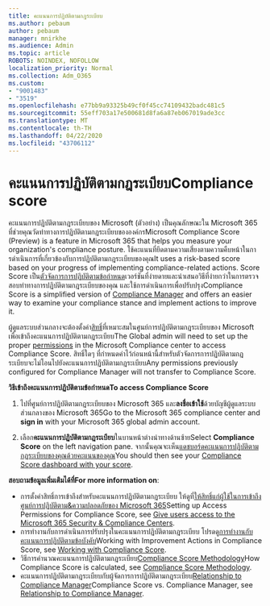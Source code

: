 ```yaml
---
title: คะแนนการปฏิบัติตามกฎระเบียบ
ms.author: pebaum
author: pebaum
manager: mnirkhe
ms.audience: Admin
ms.topic: article
ROBOTS: NOINDEX, NOFOLLOW
localization_priority: Normal
ms.collection: Adm_O365
ms.custom:
- "9001483"
- "3519"
ms.openlocfilehash: e77bb9a93325b49cf0f45cc74109432badc481c5
ms.sourcegitcommit: 55eff703a17e500681d8fa6a87eb067019ade3cc
ms.translationtype: MT
ms.contentlocale: th-TH
ms.lasthandoff: 04/22/2020
ms.locfileid: "43706112"
---
```

# <a name="compliance-score"></a><span data-ttu-id="6b5ef-102">คะแนนการปฏิบัติตามกฎระเบียบ</span><span class="sxs-lookup"><span data-stu-id="6b5ef-102">Compliance score</span></span>

<span data-ttu-id="6b5ef-103">คะแนนการปฏิบัติตามกฎระเบียบของ Microsoft (ตัวอย่าง) เป็นคุณลักษณะใน Microsoft 365 ที่ช่วยคุณวัดท่าทางการปฏิบัติตามกฎระเบียบขององค์กร</span><span class="sxs-lookup"><span data-stu-id="6b5ef-103">Microsoft Compliance Score (Preview) is a feature in Microsoft 365 that helps you measure your organization's compliance posture.</span></span> <span data-ttu-id="6b5ef-104">ใช้คะแนนที่ยึดตามความเสี่ยงตามความคืบหน้าในการดําเนินการที่เกี่ยวข้องกับการปฏิบัติตามกฎระเบียบของคุณ</span><span class="sxs-lookup"><span data-stu-id="6b5ef-104">It uses a risk-based score based on your progress of implementing compliance-related actions.</span></span>   <span data-ttu-id="6b5ef-105">Score Score เป็น[ตัวจัดการการปฏิบัติตามข้อกําหนด](https://docs.microsoft.com/microsoft-365/compliance/compliance-manager-overview)เวอร์ชันที่ง่ายดายและนําเสนอวิธีที่ง่ายกว่าในการตรวจสอบท่าทางการปฏิบัติตามกฎระเบียบของคุณ และใช้การดําเนินการเพื่อปรับปรุง</span><span class="sxs-lookup"><span data-stu-id="6b5ef-105">Compliance Score is a simplified version of [Compliance Manager](https://docs.microsoft.com/microsoft-365/compliance/compliance-manager-overview) and offers an easier way to examine your compliance stance and implement actions to improve it.</span></span> 

<span data-ttu-id="6b5ef-106">ผู้ดูแลระบบส่วนกลางจะต้องตั้งค่า[สิทธิ์](https://docs.microsoft.com/microsoft-365/security/office-365-security/permissions-in-the-security-and-compliance-center)ที่เหมาะสมในศูนย์การปฏิบัติตามกฎระเบียบของ Microsoft เพื่อเข้าถึงคะแนนการปฏิบัติตามกฎระเบียบ</span><span class="sxs-lookup"><span data-stu-id="6b5ef-106">The Global admin will need to set up the proper [permissions](https://docs.microsoft.com/microsoft-365/security/office-365-security/permissions-in-the-security-and-compliance-center) in the Microsoft Compliance center to access Compliance Score.</span></span>  <span data-ttu-id="6b5ef-107">สิทธิ์ใดๆ ที่กําหนดค่าไว้ก่อนหน้านี้สําหรับตัวจัดการการปฏิบัติตามกฎระเบียบจะไม่โอนไปยังคะแนนการปฏิบัติตามกฎระเบียบ</span><span class="sxs-lookup"><span data-stu-id="6b5ef-107">Any permissions previously configured for Compliance Manager will not transfer to Compliance Score.</span></span>

<span data-ttu-id="6b5ef-108">**วิธีเข้าถึงคะแนนการปฏิบัติตามข้อกําหนด**</span><span class="sxs-lookup"><span data-stu-id="6b5ef-108">**To access Compliance Score**</span></span>

1. <span data-ttu-id="6b5ef-109">ไปที่ศูนย์การปฏิบัติตามกฎระเบียบของ Microsoft 365 และ**ลงชื่อเข้าใช้**ด้วยบัญชีผู้ดูแลระบบส่วนกลางของ Microsoft 365</span><span class="sxs-lookup"><span data-stu-id="6b5ef-109">Go to the Microsoft 365 compliance center and **sign in** with your Microsoft 365 global admin account.</span></span>

2. <span data-ttu-id="6b5ef-110">เลือก**คะแนนการปฏิบัติตามกฎระเบียบ**ในบานหน้าต่างนําทางด้านซ้าย</span><span class="sxs-lookup"><span data-stu-id="6b5ef-110">Select **Compliance Score** on the left navigation pane.</span></span> <span data-ttu-id="6b5ef-111">จากนั้นคุณจะเห็น[แดชบอร์ดคะแนนการปฏิบัติตามกฎระเบียบของคุณด้วยคะแนนของคุณ](https://docs.microsoft.com/microsoft-365/compliance/compliance-score-setup#understand-the-compliance-score-dashboard)</span><span class="sxs-lookup"><span data-stu-id="6b5ef-111">You should then see your [Compliance Score dashboard with your score](https://docs.microsoft.com/microsoft-365/compliance/compliance-score-setup#understand-the-compliance-score-dashboard).</span></span>
 

<span data-ttu-id="6b5ef-112">**สอบถามข้อมูลเพิ่มเติมได้ที่**</span><span class="sxs-lookup"><span data-stu-id="6b5ef-112">**For more information on**:</span></span>

- <span data-ttu-id="6b5ef-113">การตั้งค่าสิทธิ์การเข้าถึงสําหรับคะแนนการปฏิบัติตามกฎระเบียบ ให้ดูที่[ให้สิทธิ์แก่ผู้ใช้ในการเข้าถึงศูนย์การปฏิบัติตาม&ความปลอดภัยของ Microsoft 365](https://docs.microsoft.com/microsoft-365/security/office-365-security/grant-access-to-the-security-and-compliance-center)</span><span class="sxs-lookup"><span data-stu-id="6b5ef-113">Setting up Access Permissions for Compliance Score, see [Give users access to the Microsoft 365 Security & Compliance Centers](https://docs.microsoft.com/microsoft-365/security/office-365-security/grant-access-to-the-security-and-compliance-center).</span></span>
- <span data-ttu-id="6b5ef-114">การทํางานกับการดําเนินการปรับปรุงในคะแนนการปฏิบัติตามกฎระเบียบ โปรดดู[การทํางานกับคะแนนการปฏิบัติตามข้อบังคับ](https://docs.microsoft.com/microsoft-365/compliance/working-with-compliance-score)</span><span class="sxs-lookup"><span data-stu-id="6b5ef-114">Working with Improvement Actions in Compliance Score, see  [Working with Compliance Score](https://docs.microsoft.com/microsoft-365/compliance/working-with-compliance-score).</span></span>
- <span data-ttu-id="6b5ef-115">วิธีการคํานวณคะแนนการปฏิบัติตามกฎระเบียบ[Compliance Score Methodology](https://docs.microsoft.com/microsoft-365/compliance/compliance-score-methodology)</span><span class="sxs-lookup"><span data-stu-id="6b5ef-115">How Compliance Score is calculated, see [Compliance Score Methodology](https://docs.microsoft.com/microsoft-365/compliance/compliance-score-methodology).</span></span>
- <span data-ttu-id="6b5ef-116">คะแนนการปฏิบัติตามกฎระเบียบกับผู้จัดการการปฏิบัติตามกฎระเบียบ[Relationship to Compliance Manager](https://docs.microsoft.com/microsoft-365/compliance/compliance-score#relationship-to-compliance-manager)</span><span class="sxs-lookup"><span data-stu-id="6b5ef-116">Compliance Score vs. Compliance Manager, see [Relationship to Compliance Manager](https://docs.microsoft.com/microsoft-365/compliance/compliance-score#relationship-to-compliance-manager).</span></span>

